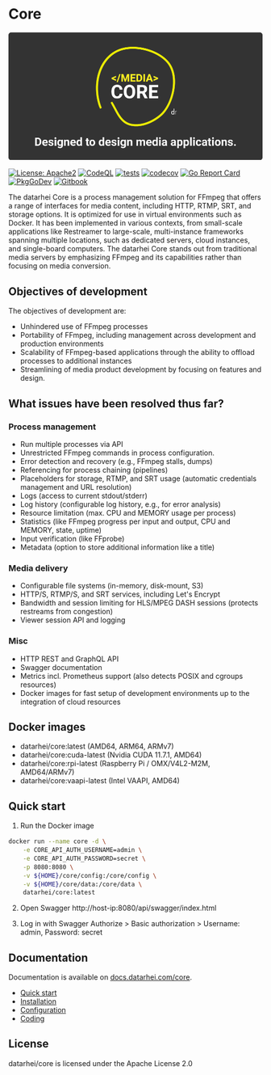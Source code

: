 # Core

![dsdsds](https://github.com/datarhei/misc/blob/main/img/media-core.png?raw=true)

[![License: Apache2](https://img.shields.io/badge/License-Apache%202.0-brightgreen.svg)](<[https://opensource.org/licenses/MI](https://www.apache.org/licenses/LICENSE-2.0)>)
[![CodeQL](https://github.com/datarhei/core/actions/workflows/codeql-analysis.yml/badge.svg)](https://github.com/datarhei/core/actions/workflows/codeql-analysis.yml)
[![tests](https://github.com/datarhei/core/actions/workflows/go-tests.yml/badge.svg)](https://github.com/datarhei/core/actions/workflows/go-tests.yml)
[![codecov](https://codecov.io/gh/datarhei/core/branch/main/graph/badge.svg?token=90YMPZRAFK)](https://codecov.io/gh/datarhei/core)
[![Go Report Card](https://goreportcard.com/badge/github.com/datarhei/core)](https://goreportcard.com/report/github.com/datarhei/core)
[![PkgGoDev](https://pkg.go.dev/badge/github.com/datarhei/core)](https://pkg.go.dev/github.com/datarhei/core)
[![Gitbook](https://img.shields.io/badge/GitBook-quick%20start-green)](https://docs.datarhei.com/core/guides/beginner)

The datarhei Core is a process management solution for FFmpeg that offers a range of interfaces for media content, including HTTP, RTMP, SRT, and storage options. It is optimized for use in virtual environments such as Docker. It has been implemented in various contexts, from small-scale applications like Restreamer to large-scale, multi-instance frameworks spanning multiple locations, such as dedicated servers, cloud instances, and single-board computers. The datarhei Core stands out from traditional media servers by emphasizing FFmpeg and its capabilities rather than focusing on media conversion.

## Objectives of development

The objectives of development are:

-   Unhindered use of FFmpeg processes
-   Portability of FFmpeg, including management across development and production environments
-   Scalability of FFmpeg-based applications through the ability to offload processes to additional instances
-   Streamlining of media product development by focusing on features and design.

## What issues have been resolved thus far?

### Process management

-   Run multiple processes via API
-   Unrestricted FFmpeg commands in process configuration.
-   Error detection and recovery (e.g., FFmpeg stalls, dumps)
-   Referencing for process chaining (pipelines)
-   Placeholders for storage, RTMP, and SRT usage (automatic credentials management and URL resolution)
-   Logs (access to current stdout/stderr)
-   Log history (configurable log history, e.g., for error analysis)
-   Resource limitation (max. CPU and MEMORY usage per process)
-   Statistics (like FFmpeg progress per input and output, CPU and MEMORY, state, uptime)
-   Input verification (like FFprobe)
-   Metadata (option to store additional information like a title)

### Media delivery

-   Configurable file systems (in-memory, disk-mount, S3)
-   HTTP/S, RTMP/S, and SRT services, including Let's Encrypt
-   Bandwidth and session limiting for HLS/MPEG DASH sessions (protects restreams from congestion)
-   Viewer session API and logging

### Misc

-   HTTP REST and GraphQL API
-   Swagger documentation
-   Metrics incl. Prometheus support (also detects POSIX and cgroups resources)
-   Docker images for fast setup of development environments up to the integration of cloud resources

## Docker images

-   datarhei/core:latest (AMD64, ARM64, ARMv7)
-   datarhei/core:cuda-latest (Nvidia CUDA 11.7.1, AMD64)
-   datarhei/core:rpi-latest (Raspberry Pi / OMX/V4L2-M2M, AMD64/ARMv7)
-   datarhei/core:vaapi-latest (Intel VAAPI, AMD64)

## Quick start

1. Run the Docker image

```sh
docker run --name core -d \
    -e CORE_API_AUTH_USERNAME=admin \
    -e CORE_API_AUTH_PASSWORD=secret \
    -p 8080:8080 \
    -v ${HOME}/core/config:/core/config \
    -v ${HOME}/core/data:/core/data \
    datarhei/core:latest
```

2. Open Swagger
   http://host-ip:8080/api/swagger/index.html

3. Log in with Swagger
   Authorize > Basic authorization > Username: admin, Password: secret

## Documentation

Documentation is available on [docs.datarhei.com/core](https://docs.datarhei.com/core).

-   [Quick start](https://docs.datarhei.com/core/guides/beginner)
-   [Installation](https://docs.datarhei.com/core/installation)
-   [Configuration](https://docs.datarhei.com/core/configuration)
-   [Coding](https://docs.datarhei.com/core/development/coding)

## License

datarhei/core is licensed under the Apache License 2.0
